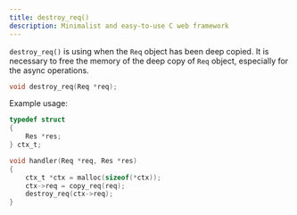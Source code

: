 ```yaml
---
title: destroy_req()
description: Minimalist and easy-to-use C web framework
---
```


`destroy_req()` is using when the `Req` object has been deep copied. It is necessary to free the memory of the deep copy of `Req` object, especially for the async operations.

```c
void destroy_req(Req *req);
```

Example usage:

```c
typedef struct
{
    Res *res;
} ctx_t;

void handler(Req *req, Res *res)
{
    ctx_t *ctx = malloc(sizeof(*ctx));
    ctx->req = copy_req(req);
    destroy_req(ctx->req);
}
```
